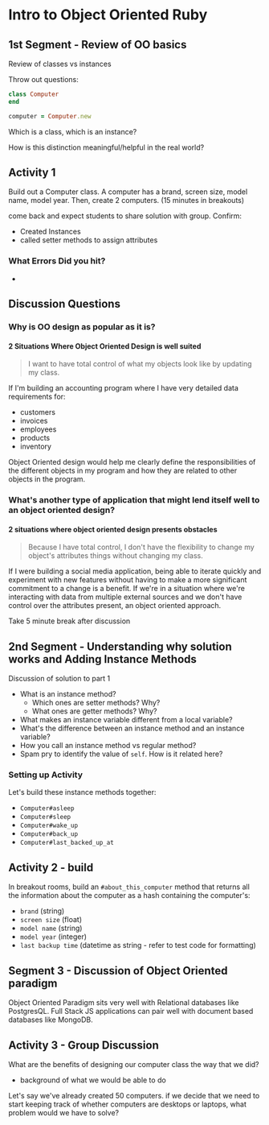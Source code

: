 # Intro to Object Oriented Ruby
## 1st Segment - Review of OO basics

Review of classes vs instances

Throw out questions:

```rb
class Computer
end

computer = Computer.new
```

Which is a class, which is an instance?

How is this distinction meaningful/helpful in the real world?

## Activity 1

Build out a Computer class. A computer has a brand, screen size, model name, model year. Then, create 2 computers. (15 minutes in breakouts)

come back and expect students to share solution with group.
Confirm:
- Created Instances
- called setter methods to assign attributes

### What Errors Did you hit?

-

## Discussion Questions

### Why is OO design as popular as it is? 

#### 2 Situations Where Object Oriented Design is well suited
>I want to have total control of what my objects look like by updating my class.

If I'm building an accounting program where I have very detailed data requirements for:
- customers
- invoices 
- employees 
- products 
- inventory 

Object Oriented design would help me clearly define the responsibilities of the different objects in my program and how they are related to other objects in the program. 

### What's another type of application that might lend itself well to an object oriented design? 

#### 2 situations where object oriented design presents obstacles
>Because I have total control, I don't have the flexibility to change my object's attributes things without changing my class.

If I were building a social media application, being able to iterate quickly and experiment with new features without having to make a more significant commitment to a change is a benefit. If we're in a situation where we're interacting with data from multiple external sources and we don't have control over the attributes present, an object oriented approach.


Take 5 minute break after discussion

## 2nd Segment - Understanding why solution works and Adding Instance Methods

Discussion of solution to part 1
- What is an instance method?
  - Which ones are setter methods? Why?
  - What ones are getter methods? Why?
- What makes an instance variable different from a local variable?
- What's the difference between an instance method and an instance variable?
- How you call an instance method vs regular method?
- Spam pry to identify the value of `self`. How is it related here?

### Setting up Activity 

Let's build these instance methods together:

- `Computer#asleep` 
- `Computer#sleep`
- `Computer#wake_up`
- `Computer#back_up`
- `Computer#last_backed_up_at` 

## Activity 2 - build 

In breakout rooms, build an `#about_this_computer` method that returns all the information about the computer as a hash containing the computer's:

- `brand` (string)
- `screen size` (float)
- `model name` (string)
- `model year` (integer)
- `last backup time` (datetime as string - refer to test code for formatting)

## Segment 3 - Discussion of Object Oriented paradigm

Object Oriented Paradigm sits very well with Relational databases like PostgresQL. Full Stack JS applications can pair well with document based databases like MongoDB. 

## Activity 3 - Group Discussion

What are the benefits of designing our computer class the way that we did?

- background of what we would be able to do

Let's say we've already created 50 computers. if we decide that we need to start keeping track of whether computers are desktops or laptops, what problem would we have to solve?